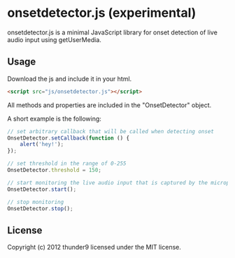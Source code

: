 # onsetdetector.js (experimental)

onsetdetector.js is a minimal JavaScript library for onset detection of live audio input using getUserMedia.

## Usage

Download the js and include it in your html.

```html
<script src="js/onsetdetector.js"></script>
```

All methods and properties are included in the "OnsetDetector" object.

A short example is the following:

```js
// set arbitrary callback that will be called when detecting onset
OnsetDetector.setCallback(function () {
    alert('hey!');
});

// set threshold in the range of 0-255
OnsetDetector.threshold = 150;

// start monitoring the live audio input that is captured by the microphone
OnsetDetector.start();

// stop monitoring
OnsetDetector.stop();
```
## License
Copyright (c) 2012 thunder9 licensed under the MIT license.